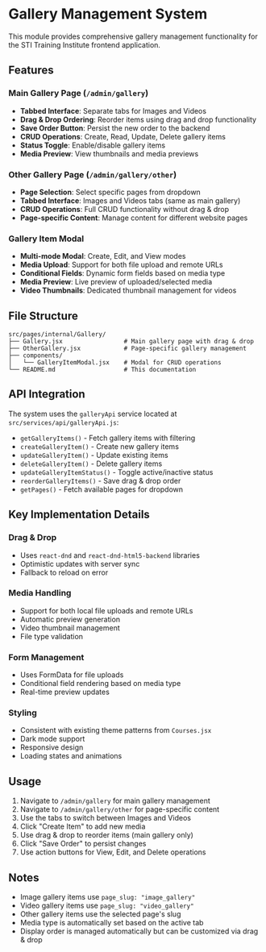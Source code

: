 # Gallery Management System

This module provides comprehensive gallery management functionality for the STI Training Institute frontend application.

## Features

### Main Gallery Page (`/admin/gallery`)
- **Tabbed Interface**: Separate tabs for Images and Videos
- **Drag & Drop Ordering**: Reorder items using drag and drop functionality
- **Save Order Button**: Persist the new order to the backend
- **CRUD Operations**: Create, Read, Update, Delete gallery items
- **Status Toggle**: Enable/disable gallery items
- **Media Preview**: View thumbnails and media previews

### Other Gallery Page (`/admin/gallery/other`)
- **Page Selection**: Select specific pages from dropdown
- **Tabbed Interface**: Images and Videos tabs (same as main gallery)
- **CRUD Operations**: Full CRUD functionality without drag & drop
- **Page-specific Content**: Manage content for different website pages

### Gallery Item Modal
- **Multi-mode Modal**: Create, Edit, and View modes
- **Media Upload**: Support for both file upload and remote URLs
- **Conditional Fields**: Dynamic form fields based on media type
- **Media Preview**: Live preview of uploaded/selected media
- **Video Thumbnails**: Dedicated thumbnail management for videos

## File Structure

```
src/pages/internal/Gallery/
├── Gallery.jsx                 # Main gallery page with drag & drop
├── OtherGallery.jsx            # Page-specific gallery management
├── components/
│   └── GalleryItemModal.jsx    # Modal for CRUD operations
└── README.md                   # This documentation
```

## API Integration

The system uses the `galleryApi` service located at `src/services/api/galleryApi.js`:

- `getGalleryItems()` - Fetch gallery items with filtering
- `createGalleryItem()` - Create new gallery items
- `updateGalleryItem()` - Update existing items
- `deleteGalleryItem()` - Delete gallery items
- `updateGalleryItemStatus()` - Toggle active/inactive status
- `reorderGalleryItems()` - Save drag & drop order
- `getPages()` - Fetch available pages for dropdown

## Key Implementation Details

### Drag & Drop
- Uses `react-dnd` and `react-dnd-html5-backend` libraries
- Optimistic updates with server sync
- Fallback to reload on error

### Media Handling
- Support for both local file uploads and remote URLs
- Automatic preview generation
- Video thumbnail management
- File type validation

### Form Management
- Uses FormData for file uploads
- Conditional field rendering based on media type
- Real-time preview updates

### Styling
- Consistent with existing theme patterns from `Courses.jsx`
- Dark mode support
- Responsive design
- Loading states and animations

## Usage

1. Navigate to `/admin/gallery` for main gallery management
2. Navigate to `/admin/gallery/other` for page-specific content
3. Use the tabs to switch between Images and Videos
4. Click "Create Item" to add new media
5. Use drag & drop to reorder items (main gallery only)
6. Click "Save Order" to persist changes
7. Use action buttons for View, Edit, and Delete operations

## Notes

- Image gallery items use `page_slug: "image_gallery"`
- Video gallery items use `page_slug: "video_gallery"`
- Other gallery items use the selected page's slug
- Media type is automatically set based on the active tab
- Display order is managed automatically but can be customized via drag & drop

